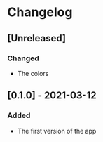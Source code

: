 # Changelog

## [Unreleased]

### Changed

- The colors

## [0.1.0] - 2021-03-12

### Added

- The first version of the app
